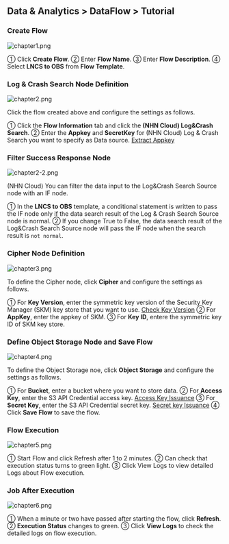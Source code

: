 ## Data & Analytics > DataFlow > Tutorial

### Create Flow 

![chapter1.png](http://static.toastoven.net/prod_dataflow/ko/tutorial/chapter1_v2.png)

① Click **Create Flow**.
② Enter **Flow Name**.
③ Enter **Flow Description**.
④ Select **LNCS to OBS** from **Flow Template**. 

### Log & Crash Search Node Definition 

![chapter2.png](http://static.toastoven.net/prod_dataflow/ko/tutorial/chapter2_v2.png)

Click the flow created above and configure the settings as follows.

① Click the **Flow Information** tab and click the **(NHN Cloud) Log&Crash Search**.
② Enter the **Appkey** and **SecretKey** for (NHN Cloud) Log & Crash Search you want to specify as Data source. [Extract Appkey](https://docs.toast.com/ko/Data%20&%20Analytics/Log%20&%20Crash%20Search/ko/console-guide/#appkey)

### Filter Success Response Node

![chapter2-2.png](http://static.toastoven.net/prod_dataflow/ko/tutorial/chapter2-2_v2.png)

(NHN Cloud) You can filter the data input to the Log&Crash Search Source node with an IF node.

① In the **LNCS to OBS** template, a conditional statement is written to pass the IF node only if the data search result of the Log & Crash Search Source node is normal.
② If you change True to False, the data search result of the Log&Crash Search Source node will pass the IF node when the search result is `not normal`.

### Cipher Node Definition

![chapter3.png](http://static.toastoven.net/prod_dataflow/en/tutorial/chapter3_v2.png)

To define the Cipher node, click **Cipher** and configure the settings as follows.

① For **Key Version**, enter the symmetric key version of the Security Key Manager (SKM) key store that you want to use. [Check Key Version](https://docs.nhncloud.com/ko/Security/Secure%20Key%20Manager/ko/getting-started/)
② For **AppKey**, enter the appkey of SKM.
③ For **Key ID**, entere the symmetric key ID of SKM key store.

### Define Object Storage Node and Save Flow 

![chapter4.png](http://static.toastoven.net/prod_dataflow/en/tutorial/chapter4_v2.png)

To define the Object Storage noe, click **Object Storage** and configure the settings as follows.

① For **Bucket**, enter a bucket where you want to store data.
② For **Access Key**, enter the S3 API Credential access key. [Access Key Issuance](https://docs.toast.com/ko/Storage/Object%20Storage/ko/s3-api-guide/#s3-api)
③ For **Secret Key**, enter the S3 API Credential secret key. [Secret key Issuance](https://docs.toast.com/ko/Storage/Object%20Storage/ko/s3-api-guide/#s3-api)
④ Click **Save Flow** to save the flow.

### Flow Execution

![chapter5.png](http://static.toastoven.net/prod_dataflow/en/tutorial/chapter5_v2.png)

① Start Flow and click Refresh after 1 to 2 minutes.
② Can check that execution status turns to green light.
③ Click View Logs to view detailed Logs about Flow execution.

### Job After Execution

![chapter6.png](http://static.toastoven.net/prod_dataflow/en/tutorial/chapter6_v2.png)

① When a minute or two have passed after starting the flow, click **Refresh**.
② **Execution Status** changes to green.
③ Click **View Logs** to check the detailed logs on flow execution.